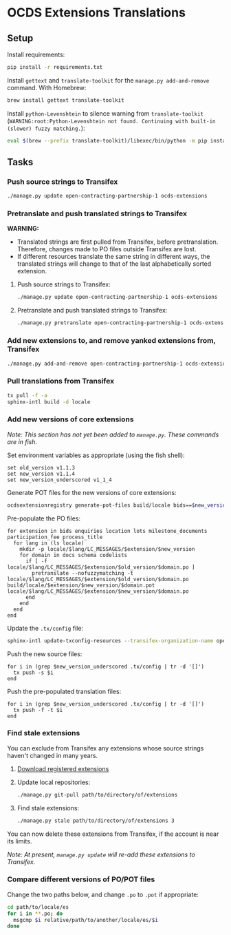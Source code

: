 # OCDS Extensions Translations

## Setup

Install requirements:

```bash
pip install -r requirements.txt
```

Install `gettext` and `translate-toolkit` for the `manage.py add-and-remove` command. With Homebrew:

```bash
brew install gettext translate-toolkit
```

Install `python-Levenshtein` to silence warning from `translate-toolkit` (`WARNING:root:Python-Levenshtein not found. Continuing with built-in (slower) fuzzy matching.`):

```bash
eval $(brew --prefix translate-toolkit)/libexec/bin/python -m pip install python-Levenshtein
```

## Tasks

### Push source strings to Transifex

```bash
./manage.py update open-contracting-partnership-1 ocds-extensions
```

### Pretranslate and push translated strings to Transifex

**WARNING:**

-  Translated strings are first pulled from Transifex, before pretranslation. Therefore, changes made to PO files outside Transifex are lost.
-  If different resources translate the same string in different ways, the translated strings will change to that of the last alphabetically sorted extension.

1. Push source strings to Transifex:

    ```bash
    ./manage.py update open-contracting-partnership-1 ocds-extensions
    ```

1. Pretranslate and push translated strings to Transifex:

    ```bash
    ./manage.py pretranslate open-contracting-partnership-1 ocds-extensions
    ```

### Add new extensions to, and remove yanked extensions from, Transifex

```bash
./manage.py add-and-remove open-contracting-partnership-1 ocds-extensions
```

### Pull translations from Transifex

```bash
tx pull -f -a
sphinx-intl build -d locale
```

### Add new versions of core extensions

*Note: This section has not yet been added to `manage.py`. These commands are in fish.*

Set environment variables as appropriate (using the fish shell):

```fish
set old_version v1.1.3
set new_version v1.1.4
set new_version_underscored v1_1_4
```

Generate POT files for the new versions of core extensions:

```bash
ocdsextensionregistry generate-pot-files build/locale bids==$new_version enquiries==$new_version location==$new_version lots==$new_version milestone_documents==$new_version participation_fee==$new_version process_title==$new_version
```

Pre-populate the PO files:

```fish
for extension in bids enquiries location lots milestone_documents participation_fee process_title
  for lang in (ls locale)
    mkdir -p locale/$lang/LC_MESSAGES/$extension/$new_version
    for domain in docs schema codelists
      if [ -f locale/$lang/LC_MESSAGES/$extension/$old_version/$domain.po ]
        pretranslate --nofuzzymatching -t locale/$lang/LC_MESSAGES/$extension/$old_version/$domain.po build/locale/$extension/$new_version/$domain.pot locale/$lang/LC_MESSAGES/$extension/$new_version/$domain.po
      end
    end
  end
end
```

Update the `.tx/config` file:

```bash
sphinx-intl update-txconfig-resources --transifex-organization-name open-contracting-partnership-1 --transifex-project-name ocds-extensions --pot-dir build/locale --locale-dir locale 
```

Push the new source files:

```fish
for i in (grep $new_version_underscored .tx/config | tr -d '[]')
  tx push -s $i
end
```

Push the pre-populated translation files:

```fish
for i in (grep $new_version_underscored .tx/config | tr -d '[]')
  tx push -f -t $i
end
```

### Find stale extensions

You can exclude from Transifex any extensions whose source strings haven't changed in many years.

1. [Download registered extensions](https://github.com/open-contracting/standard-maintenance-scripts#standard-development-tasks)

1. Update local repositories:

    ```bash
    ./manage.py git-pull path/to/directory/of/extensions
    ```

1. Find stale extensions:

    ```bash
    ./manage.py stale path/to/directory/of/extensions 3
    ```

You can now delete these extensions from Transifex, if the account is near its limits.

*Note: At present, `manage.py update` will re-add these extensions to Transifex.*

### Compare different versions of PO/POT files

Change the two paths below, and change `.po` to `.pot` if appropriate:

```bash
cd path/to/locale/es
for i in **.po; do
  msgcmp $i relative/path/to/another/locale/es/$i
done
```
